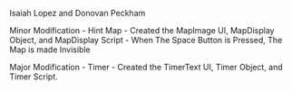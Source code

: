 Isaiah Lopez and Donovan Peckham

Minor Modification - Hint Map - Created the MapImage UI, MapDisplay Object, and MapDisplay Script
    - When The Space Button is Pressed, The Map is made Invisible

Major Modification - Timer - Created the TimerText UI, Timer Object, and Timer Script.
